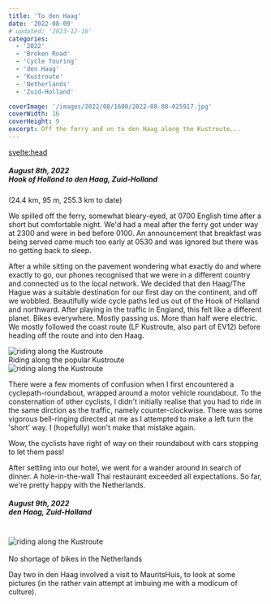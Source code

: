 ```yaml
---
title: 'To den Haag'
date: '2022-08-09'
# updated: '2023-12-16'
categories:
  - '2022'
  - 'Broken Road'
  - 'Cycle Touring'
  - 'den Haag'
  - 'Kustroute'
  - 'Netherlands'
  - 'Zuid-Holland'

coverImage: '/images/2022/08/1600/2022-08-08-025917.jpg'
coverWidth: 16
coverHeight: 9
excerpt: Off the ferry and on to den Haag along the Kustroute...
---
```


<script>
	import Callout from '$lib/components/Callout.svelte'
</script>

<svelte:head>

<title>2022 Netherlands</title>
</svelte:head>

<section class="card">
  <h5>
    August 8th, 2022 <br/>
    Hook of Holland to den Haag, Zuid-Holland    
  </h5>(24.4 km, 95 m, 255.3 km to date)
  <br /> 
  <p>We spilled off the ferry, somewhat bleary-eyed, at 0700 English time after a short but comfortable night. We'd had a meal after the ferry got under way at 2300 and were in bed before 0100. An announcement that breakfast was being served came much too early at 0530 and was ignored but there was no getting back to sleep.</p>
  <p>After a while sitting on the pavement wondering what exactly do and where exactly to go, our phones recognised that we were in a different country and connected us to the local network. We decided that den Haag/The Hague was a suitable destination for our first day on the continent, and off we wobbled. Beautifully wide cycle paths led us out of the Hook of Holland and northward. After playing in the traffic in England, this felt like a different planet. Bikes everywhere. Mostly passing us. More than half were electric. We mostly followed the coast route (LF Kustroute, also part of EV12) before heading off the route and into den Haag.</p>

  <img alt="riding along the Kustroute" src="/images/2022/08/1600/2022-08-08-025917.jpg" />  
  <div class="caption">Riding along the popular Kustroute</div> 
  <img alt="riding along the Kustroute" src="/images/2022/08/1600/2022-08-08-030006.jpg" />
  <p>There were a few moments of confusion when I first encountered a cyclepath-roundabout, wrapped around a motor vehicle roundabout. To the consternation of other cyclists, I didn't initially realise that you had to ride in the same dirction as the traffic, namely counter-clockwise. There was some vigorous bell-ringing directed at me as I attempted to make a left turn the 'short' way. I (hopefully) won't make that mistake again. </p>
  <p>Wow, the cyclists have right of way on their roundabout with cars stopping to let them pass!</p>

  <p>After settling into our hotel, we went for a wander around in search of dinner. A hole-in-the-wall Thai restaurant exceeded all expectations. So far, we're pretty happy with the Netherlands.</p>

</section>

<section class="card">
  <h5>
    August 9th, 2022<br/>
    den Haag, Zuid-Holland    
  </h5>
  <br/>
  <div class="w-80"><img alt="riding along the Kustroute" src="/images/2022/08/1600/2022-08-09-054307.jpg" /></div>
  <br/>
  <div class="caption">No shortage of bikes in the Netherlands</div>

  <p>Day two in den Haag involved a visit to MauritsHuis, to look at some pictures (in the rather vain attempt at imbuing me with a modicum of culture).
</p>
</section>
